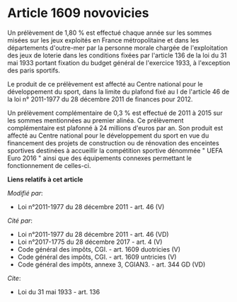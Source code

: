 # Article 1609 novovicies

Un prélèvement de 1,80 % est effectué chaque année sur les sommes misées sur les jeux exploités en France métropolitaine et
dans les départements d'outre-mer par la personne morale chargée de l'exploitation des jeux de loterie dans les conditions
fixées par l'article 136 de la loi du 31 mai 1933 portant fixation du budget général de l'exercice 1933, à l'exception des
paris sportifs. 

Le produit de ce prélèvement est affecté au Centre national pour le développement du sport, dans la limite du plafond fixé au
I de l'article 46 de la loi n° 2011-1977 du 28 décembre 2011 de finances pour 2012. 

Un prélèvement complémentaire de 0,3 % est effectué de 2011 à 2015 sur les sommes mentionnées au premier alinéa. Ce
prélèvement complémentaire est plafonné à 24 millions d'euros par an. Son produit est affecté au Centre national pour le
développement du sport en vue du financement des projets de construction ou de rénovation des enceintes sportives destinées à
accueillir la compétition sportive dénommée " UEFA Euro 2016 " ainsi que des équipements connexes permettant le
fonctionnement de celles-ci.

**Liens relatifs à cet article**

_Modifié par_:

  - Loi n°2011-1977 du 28 décembre 2011 - art. 46 (V)

_Cité par_:

  - Loi n°2011-1977 du 28 décembre 2011 - art. 46 (VD)
  - Loi n°2017-1775 du 28 décembre 2017 - art. 4 (V)
  - Code général des impôts, CGI. - art. 1609 duotricies (V)
  - Code général des impôts, CGI. - art. 1609 untricies (V)
  - Code général des impôts, annexe 3, CGIAN3. - art. 344 GD (VD)

_Cite_:

  - Loi du 31 mai 1933 - art. 136
